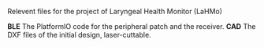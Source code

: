 Relevent files for the project of Laryngeal Health Monitor (LaHMo)

**BLE** The PlatformIO code for the peripheral patch and the receiver.
**CAD** The DXF files of the initial design, laser-cuttable.